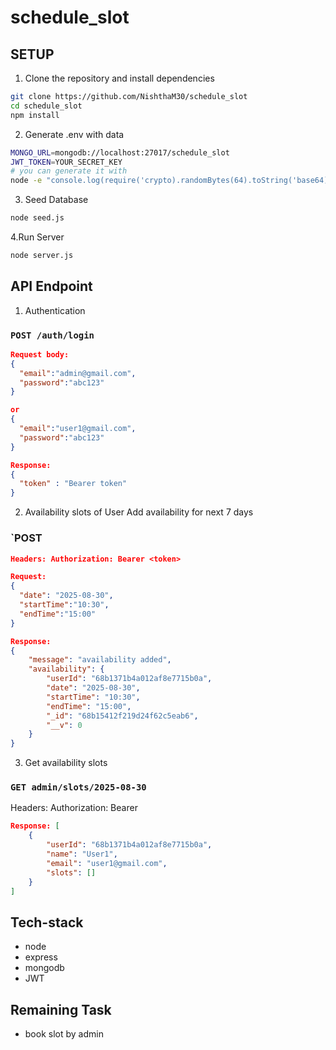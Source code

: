 # schedule_slot

## SETUP
1. Clone the repository and install dependencies
  ```bash
  git clone https://github.com/NishthaM30/schedule_slot
  cd schedule_slot
  npm install 
  ```

2. Generate .env with data
```bash 
MONGO_URL=mongodb://localhost:27017/schedule_slot
JWT_TOKEN=YOUR_SECRET_KEY
# you can generate it with 
node -e "console.log(require('crypto).randomBytes(64).toString('base64))"
```

3. Seed Database
```bash
node seed.js
```

4.Run Server
```bash
node server.js
```

## API Endpoint

1. Authentication

### `POST /auth/login`
```json 
Request body:
{
  "email":"admin@gmail.com",
  "password":"abc123"
}

or 
{
  "email":"user1@gmail.com",
  "password":"abc123"
}

Response: 
{
  "token" : "Bearer token"
}
```

2. Availability slots of User
Add availability for next 7 days
### `POST 
```json
Headers: Authorization: Bearer <token>

Request:
{
  "date": "2025-08-30",
  "startTime":"10:30",
  "endTime":"15:00"
}

Response: 
{
    "message": "availability added",
    "availability": {
        "userId": "68b1371b4a012af8e7715b0a",
        "date": "2025-08-30",
        "startTime": "10:30",
        "endTime": "15:00",
        "_id": "68b15412f219d24f62c5eab6",
        "__v": 0
    }
}

```
3. Get availability slots 
### `GET admin/slots/2025-08-30`
Headers: Authorization: Bearer <token>
```json
Response: [
    {
        "userId": "68b1371b4a012af8e7715b0a",
        "name": "User1",
        "email": "user1@gmail.com",
        "slots": []
    }
]

```

## Tech-stack
- node
- express
- mongodb
- JWT

## Remaining Task
- book slot by admin  